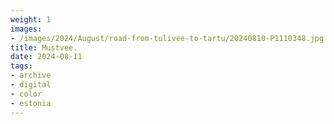 ```yaml
---
weight: 1
images:
- /images/2024/August/road-from-tulivee-to-tartu/20240810-P1110348.jpg
title: Mustvee.
date: 2024-08-11
tags:
- archive
- digital
- color
- estonia
---
```


